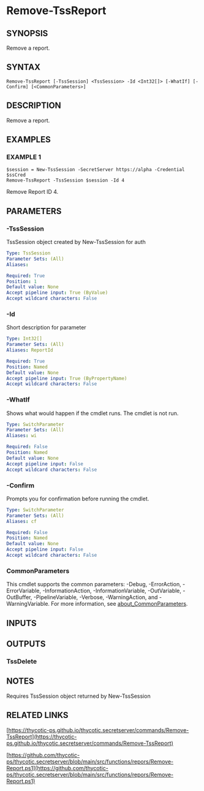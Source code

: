 # Remove-TssReport

## SYNOPSIS
Remove a report.

## SYNTAX

```
Remove-TssReport [-TssSession] <TssSession> -Id <Int32[]> [-WhatIf] [-Confirm] [<CommonParameters>]
```

## DESCRIPTION
Remove a report.

## EXAMPLES

### EXAMPLE 1
```
$session = New-TssSession -SecretServer https://alpha -Credential $ssCred
Remove-TssReport -TssSession $session -Id 4
```

Remove Report ID 4.

## PARAMETERS

### -TssSession
TssSession object created by New-TssSession for auth

```yaml
Type: TssSession
Parameter Sets: (All)
Aliases:

Required: True
Position: 1
Default value: None
Accept pipeline input: True (ByValue)
Accept wildcard characters: False
```

### -Id
Short description for parameter

```yaml
Type: Int32[]
Parameter Sets: (All)
Aliases: ReportId

Required: True
Position: Named
Default value: None
Accept pipeline input: True (ByPropertyName)
Accept wildcard characters: False
```

### -WhatIf
Shows what would happen if the cmdlet runs.
The cmdlet is not run.

```yaml
Type: SwitchParameter
Parameter Sets: (All)
Aliases: wi

Required: False
Position: Named
Default value: None
Accept pipeline input: False
Accept wildcard characters: False
```

### -Confirm
Prompts you for confirmation before running the cmdlet.

```yaml
Type: SwitchParameter
Parameter Sets: (All)
Aliases: cf

Required: False
Position: Named
Default value: None
Accept pipeline input: False
Accept wildcard characters: False
```

### CommonParameters
This cmdlet supports the common parameters: -Debug, -ErrorAction, -ErrorVariable, -InformationAction, -InformationVariable, -OutVariable, -OutBuffer, -PipelineVariable, -Verbose, -WarningAction, and -WarningVariable. For more information, see [about_CommonParameters](http://go.microsoft.com/fwlink/?LinkID=113216).

## INPUTS

## OUTPUTS

### TssDelete
## NOTES
Requires TssSession object returned by New-TssSession

## RELATED LINKS

[https://thycotic-ps.github.io/thycotic.secretserver/commands/Remove-TssReport](https://thycotic-ps.github.io/thycotic.secretserver/commands/Remove-TssReport)

[https://github.com/thycotic-ps/thycotic.secretserver/blob/main/src/functions/repors/Remove-Report.ps1](https://github.com/thycotic-ps/thycotic.secretserver/blob/main/src/functions/repors/Remove-Report.ps1)

